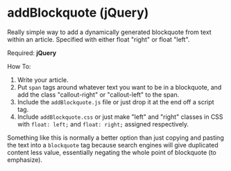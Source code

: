 addBlockquote (jQuery)
=============

Really simple way to add a dynamically generated blockquote from text within an article. Specified with either float "right" or float "left".

Required: <strong>jQuery</strong>

How To:

<ol>
<li>Write your article.</li>
<li>Put <code>span</code> tags around whatever text you want to be in a blockquote, and add the class "callout-right" or "callout-left" to the span.</li>
<li>Include the <code>addBlockquote.js</code> file or just drop it at the end off a script tag.</li>
<li>Include <code>addBlockquote.css</code> or just make "left" and "right" classes in CSS with <code>float: left;</code> and <code>float: right;</code> assigned respectively.</li>
</ol>

Something like this is normally a better option than just copying and pasting the text into a <code>blockquote</code> tag because search engines will give duplicated content less value, essentially negating the whole point of blockquote (to emphasize).
